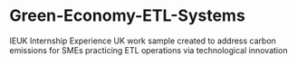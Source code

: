 # Green-Economy-ETL-Systems
IEUK Internship Experience UK work sample created to address carbon emissions for SMEs practicing ETL operations via technological innovation
